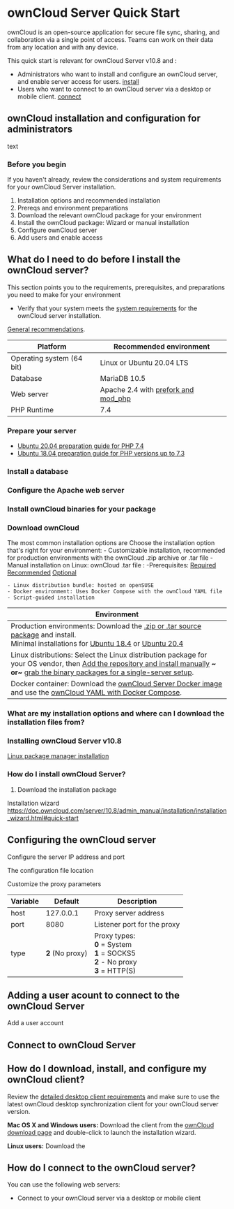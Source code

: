 #  ownCloud Server Quick Start

ownCloud is an open-source application for secure file sync, sharing, and collaboration via a single point of access. Teams can work on their data from any location and with any device.

This quick start is relevant for ownCloud Server v10.8 and :
- Administrators who want to install and configure an ownCloud server, and enable server access for users. [install](https://yajb.github.io/Owncloud_project/#owncloud-installation-and-configuration-for-administrators)
- Users who want to connect to an ownCloud server via a desktop or mobile client. [connect](https://yajb.github.io/Owncloud_project/#how-do-i-connect-to-the-owncloud-server)


## ownCloud installation and configuration for administrators

text
### Before you begin

If you haven't already, review the considerations and system requirements for your ownCloud Server installation.

1. Installation options and recommended installation
1. Prereqs and environment preparations
1. Download the relevant ownCloud package for your environment
1. Install the ownCloud package: Wizard or manual installation
1. Configure ownCloud server
1. Add users and enable access



##  What do I need to do before I install the ownCloud server? 

This section points you to the requirements, prerequisites, and preparations you need to make for your environment  

* Verify that your system meets the [system requirements](https://doc.owncloud.com/server/10.8/admin_manual/installation/system_requirements.html) for the ownCloud server installation. 


[General recommendations](https://doc.owncloud.com/server/10.8/admin_manual/installation/deployment_recommendations.html#general-recommendations).


|Platform| Recommended environment|
|---|---|
|Operating system (64 bit)| Linux or Ubuntu 20.04 LTS |
|Database | MariaDB 10.5|
|Web server| Apache 2.4 with [prefork and mod_php](https://doc.owncloud.com/server/10.8/admin_manual/installation/manual_installation/manual_installation.html#configure-the-web-server)|
|PHP Runtime | 7.4 |


### Prepare your server 

- [Ubuntu 20.04 preparation guide for PHP 7.4](https://doc.owncloud.com/server/10.8/admin_manual/installation/manual_installation/server_prep_ubuntu_20.04.html)
- [Ubuntu 18.04 preparation guide for PHP versions up to 7.3](https://doc.owncloud.com/server/10.8/admin_manual/installation/manual_installation/server_prep_ubuntu_18.04.html)

### Install a database

### Configure the Apache web server

### Install ownCloud binaries for your package

### Download ownCloud 
The most common installation options are Choose the installation option that's right for your environment:
    - Customizable installation, recommended for production environments with the ownCloud .zip archive or .tar file
    - Manual installation on Linux: ownCloud .tar file : 
       -Prerequisites:
       [Required](https://doc.owncloud.com/server/10.8/admin_manual/installation/manual_installation/manual_installation_prerequisites.html#required-prerequisites)
       [Recommended](https://doc.owncloud.com/server/10.8/admin_manual/installation/manual_installation/manual_installation_prerequisites.html#recommended-prerequisites) 
       [Optional](https://doc.owncloud.com/server/10.8/admin_manual/installation/manual_installation/manual_installation_prerequisites.html#optional)
      
    - Linux distribution bundle: hosted on openSUSE 
    - Docker environment: Uses Docker Compose with the ownCloud YAML file
    - Script-guided installation


|Environment|
|---|
|Production environments: Download the [.zip or .tar source package](https://owncloud.com/download-server/#source-packages) and install.<br>Minimal installations for [Ubuntu 18.4](https://doc.owncloud.com/server/10.8/admin_manual/installation/quick_guides/ubuntu_18_04.html) or [Ubuntu 20.4](https://doc.owncloud.com/server/10.8/admin_manual/installation/quick_guides/ubuntu_20_04.html) |
|Linux distributions: Select the Linux distribution package for your OS vendor, then [Add the repository and install manually](https://doc.owncloud.com/server/10.8/admin_manual/installation/manual_installation/) **~ or~** [grab the binary packages for a single-server setup](https://software.opensuse.org/download/package?package=owncloud-complete-files&project=isv%3AownCloud%3Aserver%3A10).|
|Docker container: Download the [ownCloud Server Docker image](https://doc.owncloud.com/server/10.8/) and use the [ownCloud YAML with Docker Compose](https://doc.owncloud.com/server/10.8/admin_manual/installation/docker/).

<!-- what are the installation procedures?  There are so many options, I can't map them to the different downloads-->


### What are my installation options and where can I download the installation files from? 


### Installing ownCloud Server v10.8 

[Linux package manager installation](https://doc.owncloud.com/server/10.8/admin_manual/installation/linux_packetmanager_install.html#add-the-owncloud-repository) 

### How do I install ownCloud Server? 



1. Download the installation package

<!-- quick start-->
Installation wizard https://doc.owncloud.com/server/10.8/admin_manual/installation/installation_wizard.html#quick-start


## Configuring the ownCloud server

Configure the server IP address and port

The configuration file location

Customize the proxy parameters

| Variable |Default| Description|
|---|---|---|
|host|127.0.0.1|Proxy server address|
|port|8080| Listener port for the proxy|
|type | **2** (No proxy)| Proxy types: <br> **0** = System<br> **1** =  SOCKS5<br>**2**  - No proxy</br> **3**  = HTTP(S) |


## Adding a user acount to connect to the ownCloud Server

 Add a user account


## Connect to ownCloud Server


## How do I download, install, and configure my ownCloud client?


Review the [detailed desktop client requirements](https://doc.owncloud.com/desktop/2.9/installing.html#system-requirements|) and make sure to use the latest ownCloud desktop synchronization client for your ownCloud server version.

**Mac OS X and Windows users:** Download the client from the [ownCloud download page](https://owncloud.com/download/#desktop-clients) and double-click to launch the installation wizard. 

**Linux users:** Download the 
## How do I connect to the ownCloud server?

You can use the following web servers: 

- Connect to your ownCloud server via a desktop or mobile client




